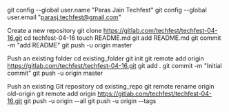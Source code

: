 git config --global user.name "Paras Jain Techfest"
git config --global user.email "parasj.techfest@gmail.com"

Create a new repository
git clone https://gitlab.com/techfest/techfest-04-16.git
cd techfest-04-16
touch README.md
git add README.md
git commit -m "add README"
git push -u origin master

Push an existing folder
cd existing_folder
git init
git remote add origin https://gitlab.com/techfest/techfest-04-16.git
git add .
git commit -m "Initial commit"
git push -u origin master

Push an existing Git repository
cd existing_repo
git remote rename origin old-origin
git remote add origin https://gitlab.com/techfest/techfest-04-16.git
git push -u origin --all
git push -u origin --tags
